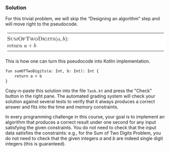 
### Solution

For this trivial problem, we will skip the 
“Designing an algorithm” step and will move right to the pseudocode.

![](../../images/sum_of_two_digits.png)

This is how one can turn this pseudocode into Kotlin implementation.

    fun sumOfTwoDigits(a: Int, b: Int): Int {
        return a + b
    }

Copy-n-paste this solution into the file `Task.kt`
and press the "Check" button in the right pane. 
The automated grading system will check your solution
against several tests to verify that it 
always produces a correct answer and fits into the time 
and memory constraints.

In every programming challenge in this course, your goal is to implement an 
algorithm that produces a correct 
result under one second for any input satisfying 
the given constraints. You do not need to check that the input data satisfies 
the constraints: e.g., for the Sum of Two Digits Problem, you do not need 
to check that the given integers $a$ and $b$ are indeed single digit integers 
(this is guaranteed).
